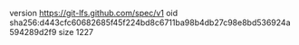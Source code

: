 version https://git-lfs.github.com/spec/v1
oid sha256:d443cfc60682685f45f224bd8c6711ba98b4db27c98e8bd536924a594289d2f9
size 1227
